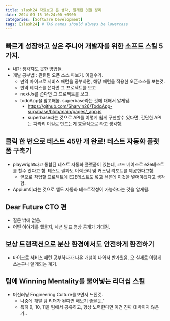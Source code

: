 ```yaml
---
title: slash24 자료보고 든 생각, 알게된 것들 정리
date: 2024-09-15 10:24:00 +0900
categories: [Software Development]
tags: [slash24] # TAG names should always be lowercase
---
```


## 빠르게 성장하고 싶은 주니어 개발자를 위한 소프트 스킬 5가지.

- 내가 생각지도 못한 방법들.
- 개발 공부법 : 관련된 오픈 소스 파보기. 이럴수가.
  - 만약 마이크로 서비스 패턴을 공부하면, 해당 패턴을 적용한 오픈소스를 보는것.
  - 만약 레디스를 쓴다면 그 프로젝트를 보고
  - nextJs를 쓴다면 그 프로젝트를 보고.
  - todoApp을 참고해봄. superbase라는 것에 대해서 알게됨.
    - https://github.com/Sharvin26/TodoApp-supabase/blob/main/pages/_app.js
    - superbase라는 것으로 API를 이렇게 쉽게 구현할수 있다면, 간단한 API는 차라리 이걸로 만드는게 효율적으로 라고 생각함.

## 클릭 한 번으로 테스트 45만 개 완료! 테스트 자동화 플랫폼 구축기

- playwright라고 통합된 테스트 자동화 플랫폼이 있는데, 코드 베이스로 e2e테스트를 할수 있다고 함. 테스트 결과도 이력관리 및 커스텀 리포트를 제공한다고함.
  - 앞으로 작업할 프로젝트에 E2E테스트도 넣고 싶은데 이것을 넣어야겠다고 생각함.
- Appium이라는 것으로 앱도 자동화 테스트작성이 가능하다는 것을 알게됨.

## Dear Future CTO 편

- 질문 밖에 없음.
- 어떤 이야기를 했을지, 세션 발표 영상 공개가 기대됨.

## 보상 트랜잭션으로 분산 환경에서도 안전하게 환전하기

- 마이크로 서비스 패턴 공부하다가 나온 개념이 나와서 반가웠음. 오 실제로 이렇게 쓰는구나 알게되는 계기.

## 팀에 Winning Mentality를 불어넣는 리더십 스킬

- 머신러닝 Engineering Culture를보면서 느낀것.
  - 나중에 개발 팀 리더가 된다면 해보기 좋을듯.'
  - 특히 9, 10, 11을 팀에서 공유하고, 항상 노력한다면 이건 진짜 대박이지 않은가..
